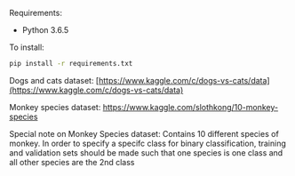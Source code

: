 Requirements:
* Python 3.6.5

To install:
```bash
pip install -r requirements.txt
```

Dogs and cats dataset: [https://www.kaggle.com/c/dogs-vs-cats/data](https://www.kaggle.com/c/dogs-vs-cats/data)

Monkey species dataset: https://www.kaggle.com/slothkong/10-monkey-species

Special note on Monkey Species dataset: Contains 10 different species of monkey. In order to specify a specifc class for binary classification, training and validation sets should be made such that one species is one class and all other species are the 2nd class
